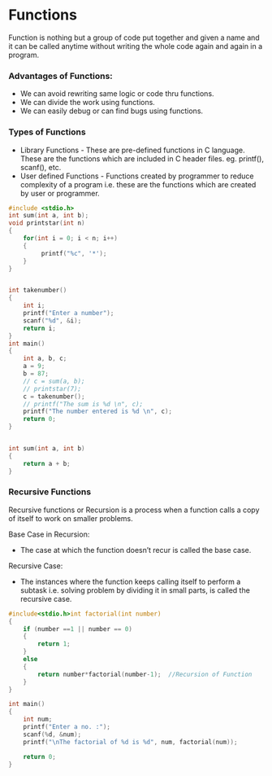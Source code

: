 # Functions

Function is nothing but a group of code put together and given a name and it can be called anytime without writing the whole code again and again in a program.

### Advantages of Functions:

- We can avoid rewriting same logic or code thru functions.
- We can divide the work using functions.
- We can easily debug or can find bugs using functions.

### Types of Functions

- Library Functions - These are pre-defined functions in C language. These are the functions which are included in C header files. eg. printf(), scanf(), etc.
- User defined Functions - Functions created by programmer to reduce complexity of a program i.e. these are the functions which are created by user or programmer.

```C
#include <stdio.h>
int sum(int a, int b);
void printstar(int n)
{
    for(int i = 0; i < n; i++)
    {
         printf("%c", '*');
    }
}


int takenumber()
{
    int i;
    printf("Enter a number");
    scanf("%d", &i);
    return i;
}
int main()
{
    int a, b, c;
    a = 9;
    b = 87;
    // c = sum(a, b);
    // printstar(7);
    c = takenumber();
    // printf("The sum is %d \n", c);
    printf("The number entered is %d \n", c);
    return 0;
}


int sum(int a, int b)
{
    return a + b;
}
```

### Recursive Functions

Recursive functions or Recursion is a process when a function calls a copy of itself to work on smaller problems.

Base Case in Recursion:

- The case at which the function doesn’t recur is called the base case.

Recursive Case:

- The instances where the function keeps calling itself to perform a subtask i.e. solving problem by dividing it in small parts, is called the recursive case.
```C
#include<stdio.h>int factorial(int number)
{
	if (number ==1 || number == 0)
	{
		return 1;
	}
	else
	{
		return number*factorial(number-1);	//Recursion of Function
	}
}

int main()
{
	int num;
	printf("Enter a no. :");
	scanf(%d, &num);
	printf("\nThe factorial of %d is %d", num, factorial(num));

	return 0;
}
```
